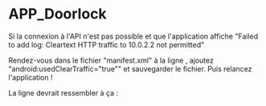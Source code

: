 # APP_Doorlock

Si la connexion à l'API n'est pas possible et que l'application affiche "Failed to add log: Cleartext HTTP traffic to 10.0.2.2 not permitted"

Rendez-vous dans le fichier "manifest.xml" à la ligne <application>, ajoutez "android:usedClearTraffic="true"" et sauvegarder le fichier. 
Puis relancez l'application !


La ligne devrait ressembler à ça : 

  <application android:usesCleartextTraffic="True" android:name="android.app.Application" android:allowBackup="true" android:appComponentFactory="androidx.core.app.CoreComponentFactory" android:debuggable="true" android:extractNativeLibs="true" android:icon="@mipmap/ic_launcher" android:label="@string/app_name" android:roundIcon="@mipmap/ic_launcher_round" android:supportsRtl="true" android:theme="@style/AppTheme">
